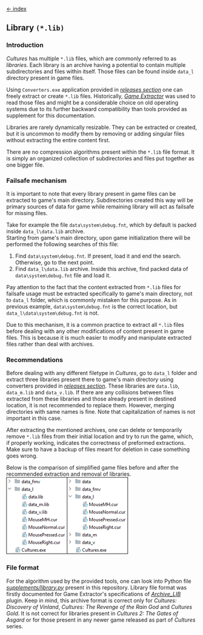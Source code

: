 [← index](../index.md)

## Library `(*.lib)`

### Introduction

*Cultures* has multiple `*.lib` files, which are commonly referred to as
*libraries*. Each library is an archive having a potential to contain
multiple subdirectories and files within itself. Those files can be found
inside `data_l` directory present in game files.

Using `Converters.exe` application provided in [*releases section*](https://github.com/Mikulus6/Cultures-map-editor/releases)
one can freely extract or create `*.lib` files. Historically, [*Game Extractor*](https://www.watto.org/game_extractor.html)
was used to read those files and might be a considerable choice on old
operating systems due to its further backward compatibility than tools
provided as supplement for this documentation.

Libraries are rarely dynamically resizable. They can be extracted or created,
but it is uncommon to modify them by removing or adding singular files without
extracting the entire content first.

There are no compression algorithms present within the `*.lib` file format. It
is simply an organized collection of subdirectories and files put together as
one bigger file.

### Failsafe mechanism

It is important to note that every library present in game files can be
extracted to game's main directory. Subdirectories created this way will be
primary sources of data for game while remaining library will act as failsafe
for missing files.

Take for example the file `data\system\debug.fnt`, which by default is packed
inside `data_l\data.lib` archive.  
Starting from game's main directory, upon game initialization there will be
performed the following searches of this file:  
1. Find `data\system\debug.fnt`. If present, load it and end the search.
   Otherwise, go to the next point.
2. Find `data_l\data.lib` archive. Inside this archive, find packed data of
   `data\system\debug.fnt` file and load it.

Pay attention to the fact that the content extracted from `*.lib` files for
failsafe usage must be extracted specifically to game's main directory, not to
`data_l` folder, which is commonly mistaken for this purpose. As in previous
example, `data\system\debug.fnt` is the correct location, but
`data_l\data\system\debug.fnt` is not.

Due to this mechanism, it is a common practice to extract all `*.lib` files
before dealing with any other modifications of content present in game files.
This is because it is much easier to modify and manipulate extracted files
rather than deal with archives.

### Recommendations

Before dealing with any different filetype in *Cultures*, go to `data_l`
folder and extract three libraries present there to game's main directory
using converters provided in [*releases section*](https://github.com/Mikulus6/Cultures-map-editor/releases).
These libraries are `data.lib`, `data_m.lib` and `data_v.lib`. If there are
any collisions between files extracted from these libraries and those already
present in destined location, it is not recommended to replace them. However,
merging directories with same names is fine. Note that capitalization of names
is not important in this case.

After extracting the mentioned archives, one can delete or temporarily remove
`*.lib` files from their initial location and try to run the game, which, if
properly working, indicates the correctness of preformed extractions.
Make sure to have a backup of files meant for deletion in case something goes
wrong.

Below is the comparison of simplified game files before and after the
recommended extraction and removal of libraries.  
![libraries comparison](../assets/lib_comparison.png)

### File format

For the algorithm used by the provided tools, one can look into Python file
[*supplements/library.py*](../../supplements/library.py) present in this
repository. Library file format was firstly documented for Game Extractor's
specifications of [*Archive_LIB*](https://www.watto.org/specs.html?specs=Archive_LIB)
plugin. Keep in mind, this archive format is correct only for *Cultures:
Discovery of Vinland*, *Cultures: The Revenge of the Rain God* and *Cultures
Gold*. It is not correct for libraries present in *Cultures 2: The Gates of
Asgard* or for those present in any newer game released as part of *Cultures*
series.
